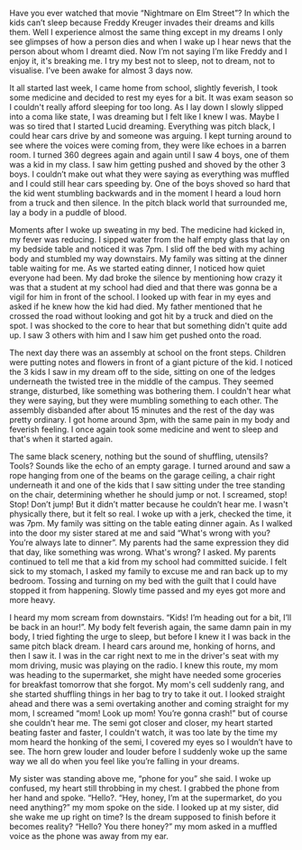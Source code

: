 Have you ever watched that movie “Nightmare on Elm Street”? In which the kids can’t sleep because Freddy Kreuger invades their dreams and kills them. Well I experience almost the same thing except in my dreams I only see glimpses of how a person dies and when I wake up I hear news that the person about whom I dreamt died. Now I’m not saying I’m like Freddy and I enjoy it, it's breaking me. I try my best not to sleep, not to dream, not to visualise. I’ve been awake for almost 3 days now.

It all started last week, I came home from school, slightly feverish, I took some medicine and decided to rest my eyes for a bit. It was exam season so I couldn't really afford sleeping for too long. As I lay down I slowly slipped into a coma like state, I was dreaming but I felt like I knew I was. Maybe I was so tired that I started Lucid dreaming. Everything was pitch black, I could hear cars drive by and someone was arguing. I kept turning around to see where the voices were coming from, they were like echoes in a barren room. I turned 360 degrees again and again until I saw 4 boys, one of them was a kid in my class. I saw him getting pushed and shoved by the other 3 boys. I couldn’t make out what they were saying as everything was muffled and I could still hear cars speeding by. One of the boys shoved so hard that the kid went stumbling backwards and in the moment I heard a loud horn from a truck and then silence. In the pitch black world that surrounded me, lay a body in a puddle of blood.

Moments after I woke up sweating in my bed. The medicine had kicked in, my fever was reducing. I sipped water from the half empty glass that lay on my bedside table and noticed it was 7pm. I slid off the bed with my aching body and stumbled my way downstairs. My family was sitting at the dinner table waiting for me. As we started eating dinner, I noticed how quiet everyone had been. My dad broke the silence by mentioning how crazy it was that a student at my school had died and that there was gonna be a vigil for him in front of the school. I looked up with fear in my eyes and asked if he knew how the kid had died. My father mentioned that he crossed the road without looking and got hit by a truck and died on the spot. I was shocked to the core to hear that but something didn't quite add up. I saw 3 others with him and I saw him get pushed onto the road.

The next day there was an assembly at school on the front steps. Children were putting notes and flowers in front of a giant picture of the kid. I noticed the 3 kids I saw in my dream off to the side, sitting on one of the ledges underneath the twisted tree in the middle of the campus. They seemed strange, disturbed, like something was bothering them. I couldn't hear what they were saying, but they were mumbling something to each other. The assembly disbanded after about 15 minutes and the rest of the day was pretty ordinary. I got home around 3pm, with the same pain in my body and feverish feeling. I once again took some medicine  and went to sleep and that's when it started again.

The same black scenery, nothing but the sound of shuffling, utensils? Tools? Sounds like the echo of an empty garage. I turned around and saw a rope hanging from one of the beams on the garage ceiling, a chair right underneath it and one of the kids that I saw sitting under the tree standing on the chair, determining whether he should jump or not. I screamed, stop! Stop! Don’t jump! But it didn’t matter because he couldn’t hear me. I wasn't physically there, but it felt so real. I woke up with a jerk, checked the time, it was 7pm. My family was sitting on the table eating dinner again. As I walked into the door my sister stared at me and said “What's wrong with you? You’re always late to dinner”. My parents had the same expression they did that day, like something was wrong. What's wrong? I asked. My parents continued to tell me that a kid from my school had committed suicide. I felt sick to my stomach, I asked my family to excuse me and ran back up to my bedroom. Tossing and turning on my bed with the guilt that I could have stopped it from happening. Slowly time passed and my eyes got more and more heavy. 

I heard my mom scream from downstairs. “Kids! I’m heading out for a bit, I’ll be back in an hour!”. My body felt feverish again, the same damn pain in my body, I tried fighting the urge to sleep, but before I knew it I was back in the same pitch black dream. I heard cars around me, honking of horns, and then I saw it. I was in the car right next to me in the driver's seat with my mom driving, music was playing on the radio. I knew this route, my mom was heading to the supermarket, she might have needed some groceries for breakfast tomorrow that she forgot. My mom's cell suddenly rang, and she started shuffling things in her bag to try to take it out. I looked straight ahead and there was a semi overtaking another and coming straight for my mom, I screamed “mom! Look up mom! You’re gonna crash!” but of course she couldn't hear me. The semi got closer and closer, my heart started beating faster and faster, I couldn't watch, it was too late by the time my mom heard the honking of the semi, I covered my eyes so I wouldn’t have to see. The horn grew louder and louder before I suddenly woke up the same way we all do when you feel like you’re falling in your dreams. 

My sister was standing above me, “phone for you” she said. I woke up confused, my heart still throbbing in my chest. I grabbed the phone from her hand and spoke. “Hello?. “Hey, honey, I’m at the supermarket, do you need anything?” my mom spoke on the side. I looked up at my sister, did she wake me up right on time? Is the dream supposed to finish before it becomes reality? “Hello? You there honey?” my mom asked in a muffled voice as the phone was away from my ear.